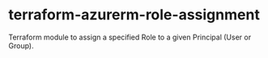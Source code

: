 # terraform-azurerm-role-assignment
Terraform module to assign a specified Role to a given Principal (User or Group).
